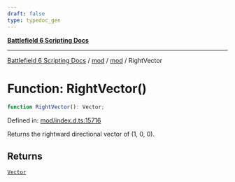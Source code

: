 ```yaml
---
draft: false
type: typedoc_gen
---
```


[**Battlefield 6 Scripting Docs**](../../../_index.md)

***

[Battlefield 6 Scripting Docs](../../../_index.md) / [mod](../../_index.md) / [mod](../_index.md) / RightVector

# Function: RightVector()

```ts
function RightVector(): Vector;
```

Defined in: [mod/index.d.ts:15716](https://github.com/battlefield-portal-community/portal-docs/blob/ff09b2690670f74de7e97198022e5a97ff1161ff/generators/santiago/mod/index.d.ts#L15716)

Returns the rightward directional vector of (1, 0, 0).

## Returns

[`Vector`](../Vector/_index.md)
